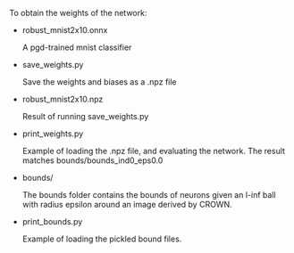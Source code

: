 To obtain the weights of the network:

- robust_mnist2x10.onnx

  A pgd-trained mnist classifier

- save_weights.py

  Save the weights and biases as a .npz file

- robust_mnist2x10.npz

  Result of running save_weights.py

- print_weights.py

  Example of loading the .npz file, and evaluating the network.
  The result matches bounds/bounds_ind0_eps0.0

- bounds/

  The bounds folder contains the bounds of neurons given an l-inf ball with radius epsilon around an image derived by CROWN.

- print_bounds.py

  Example of loading the pickled bound files.